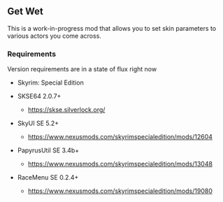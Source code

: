 ## Get Wet

This is a work-in-progress mod that allows you to set skin parameters to various actors you come across.

### Requirements

Version requirements are in a state of flux right now

* Skyrim: Special Edition

* SKSE64 2.0.7+
  * https://skse.silverlock.org/
  
* SkyUI SE 5.2+
  * https://www.nexusmods.com/skyrimspecialedition/mods/12604
  
* PapyrusUtil SE 3.4b+
    * https://www.nexusmods.com/skyrimspecialedition/mods/13048

* RaceMenu SE 0.2.4+
    * https://www.nexusmods.com/skyrimspecialedition/mods/19080
